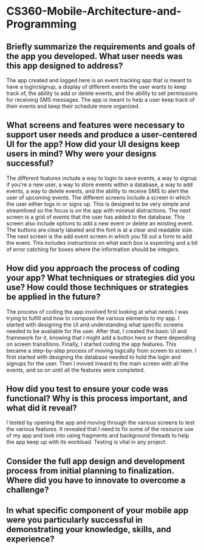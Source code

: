 # CS360-Mobile-Architecture-and-Programming

## Briefly summarize the requirements and goals of the app you developed. What user needs was this app designed to address?
The app created and logged here is an event tracking app that is meant to have a login/signup, a display of different events the user wants to keep track of, the ability to add or delete events, and the ability to set permissions for receiving SMS messages. The app is meant to help a user keep track of their events and keep their schedule more organized. 

## What screens and features were necessary to support user needs and produce a user-centered UI for the app? How did your UI designs keep users in mind? Why were your designs successful?
The different features include a way to login to save events, a way to signup if you're a new user, a way to store events within a database, a way to add events, a way to delete events, and the ability to receive SMS to alert the user of upcoming events. The different screens include a screen in which the user either logs in or signs up. This is designed to be very simple and streamlined so the focus is on the app with minimal distractions. The next screen is a grid of events that the user has added to the database. This screen also include options to add a new event or delete an existing event. The buttons are clearly labeled and the font is at a clear and readable size. The next screen is the add event screen in which you fill out a form to add the event. This includes instructions on what each box is expecting and a bit of error catching for boxes where the information should be integers. 

## How did you approach the process of coding your app? What techniques or strategies did you use? How could those techniques or strategies be applied in the future?
The process of coding the app involved first looking at what needs I was trying to fulfill and how to compose the various elements to my app. I started with designing the UI and understanding what specific screens needed to be available for the user. After that, I created the basic UI and framework for it, knowing that I might add a button here or there depending on screen transitions. Finally, I started coding the app features. This became a step-by-step process of moving logically from screen to screen. I first started with designing the database needed to hold the login and signups for the user. Then I moved inward to the main screen with all the events, and so on until all the features were completed. 

## How did you test to ensure your code was functional? Why is this process important, and what did it reveal?
I tested by opening the app and moving through the various screens to test the various features. It revealed that I need to fix some of the resource use of my app and look into using fragments and background threads to help the app keep up with its workload. Testing is vital in any project.


## Consider the full app design and development process from initial planning to finalization. Where did you have to innovate to overcome a challenge?


## In what specific component of your mobile app were you particularly successful in demonstrating your knowledge, skills, and experience?
